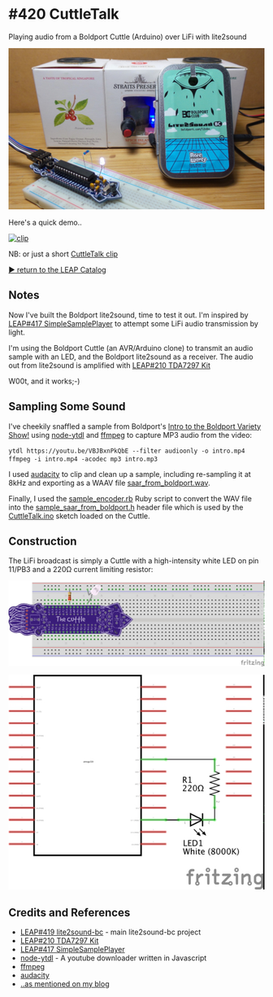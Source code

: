 # #420 CuttleTalk

Playing audio from a Boldport Cuttle (Arduino) over LiFi with lite2sound

![Build](./assets/CuttleTalk_build.jpg?raw=true)

Here's a quick demo..

[![clip](http://img.youtube.com/vi/D7n0T0xKA2Y/0.jpg)](http://www.youtube.com/watch?v=D7n0T0xKA2Y)

NB: or just a short [CuttleTalk clip](https://youtu.be/jYx-Odu2f3g)

[:arrow_forward: return to the LEAP Catalog](https://leap.tardate.com)

## Notes

Now I've built the Boldport lite2sound, time to test it out.
I'm inspired by
[LEAP#417 SimpleSamplePlayer](../../../playground/Audio/SimpleSamplePlayer)
to attempt some LiFi audio transmission by light.

I'm using the Boldport Cuttle (an AVR/Arduino clone) to transmit an audio sample with an LED,
and the Boldport lite2sound as a receiver. The audio out from lite2sound is amplified with
[LEAP#210 TDA7297 Kit](../../../Electronics101/AudioAmps/TDA7297Kit)

W00t, and it works;-)

## Sampling Some Sound

I've cheekily snaffled a sample from Boldport's [Intro to the Boldport Variety Show!](https://youtu.be/VBJBxnPkQbE)
using [node-ytdl](https://www.npmjs.com/package/ytdl) and [ffmpeg](https://www.ffmpeg.org/) to
capture MP3 audio from the video:


    ytdl https://youtu.be/VBJBxnPkQbE --filter audioonly -o intro.mp4
    ffmpeg -i intro.mp4 -acodec mp3 intro.mp3

I used [audacity](https://www.audacityteam.org/) to clip and clean up a sample,
including re-sampling it at 8kHz and exporting as a WAAV file [saar_from_boldport.wav](./sounds/saar_from_boldport.wav).

Finally, I used the [sample_encoder.rb](../../../playground/Audio/SimpleSamplePlayer/encoder/sample_encoder.rb) Ruby script
to convert the WAV file into the
[sample_saar_from_boldport.h](./sample_saar_from_boldport.h) header file
which is used by the [CuttleTalk.ino](./CuttleTalk.ino) sketch loaded on the Cuttle.


## Construction

The LiFi broadcast is simply a Cuttle with a high-intensity white LED on pin 11/PB3 and a 220Ω current limiting resistor:

![Breadboard](./assets/CuttleTalk_bb.jpg?raw=true)

![Schematic](./assets/CuttleTalk_schematic.jpg?raw=true)

## Credits and References
* [LEAP#419 lite2sound-bc](../) - main lite2sound-bc project
* [LEAP#210 TDA7297 Kit](../../../Electronics101/AudioAmps/TDA7297Kit)
* [LEAP#417 SimpleSamplePlayer](../../../playground/Audio/SimpleSamplePlayer)
* [node-ytdl](https://www.npmjs.com/package/ytdl) - A youtube downloader written in Javascript
* [ffmpeg](https://www.ffmpeg.org/)
* [audacity](https://www.audacityteam.org/)
* [..as mentioned on my blog](https://blog.tardate.com/2018/10/leap420-cuttletalk-audio-over-lifi.html)

